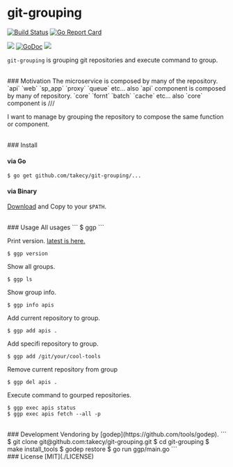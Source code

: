 # git-grouping
[![Build Status](https://drone.io/github.com/takecy/git-grouping/status.png)](https://drone.io/github.com/takecy/git-grouping/latest)
[![Go Report Card](https://goreportcard.com/badge/github.com/takecy/git-grouping)](https://goreportcard.com/report/github.com/takecy/git-grouping)

![](https://img.shields.io/badge/golang-1.6.0-blue.svg?style=flat-square)
[![GoDoc](https://img.shields.io/badge/godoc-reference-blue.svg?style=flat-square)](https://godoc.org/github.com/takecy/git-grouping)
![](https://img.shields.io/badge/license-MIT-blue.svg?style=flat-square)

`git-grouping` is grouping git repositories and execute command to group. 

<br/>
### Motivation 
The microservice is composed by many of the repository.  
`api` `web` `sp_app` `proxy` `queue` etc...    
also `api` component is composed by many of repository.   
`core` `fornt` `batch` `cache` etc...  
also `core` component is ///

I want to manage by grouping the repository to compose the same function or component.  


<br/>
### Install

#### via Go
```
$ go get github.com/takecy/git-grouping/...
```

#### via Binary
[Download](https://github.com/takecy/git-grouping/releases) and Copy to your `$PATH`.


<br/>
### Usage
All usages 
```
$ ggp
```

Print version. [latest is here.](https://github.com/takecy/git-grouping/releases)
```
$ ggp version
```

Show all groups.
```
$ ggp ls
```
Show group info.
```
$ ggp info apis
```

Add current repository to group.
```
$ ggp add apis .
```
Add specifi repository to group.
```
$ ggp add /git/your/cool-tools
```

Remove current repository from group
```
$ ggp del apis .
```

Execute command to gourped repositories.
```
$ ggp exec apis status
$ ggp exec apis fetch --all -p
```

<br/>
### Development
Vendoring by [godep](https://github.com/tools/godep).
```
$ git clone git@github.com:takecy/git-grouping.git
$ cd git-grouping
$ make install_tools
$ godep restore
$ go run ggp/main.go
```


<br/>
### License
[MIT](./LICENSE)
